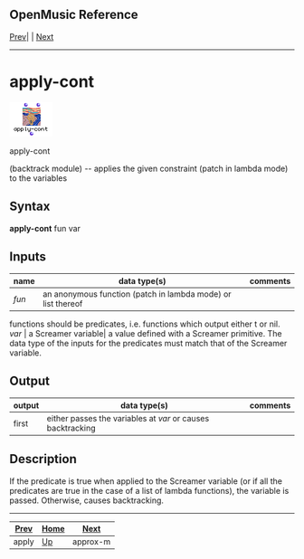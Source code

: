 OpenMusic Reference  
---  
[Prev](apply)| | [Next](approx-m)  
  
* * *

# apply-cont

![](figures/functions/backtrack/apply-cont.png)

  
  
apply-cont  
  
(backtrack module) \-- applies the given constraint (patch in lambda mode) to
the variables  

## Syntax

   **apply-cont**  fun var  

## Inputs

name| data type(s)| comments  
---|---|---  
  _fun_ |  an anonymous function (patch in lambda mode) or list thereof|
functions should be predicates, i.e. functions which output either t or nil.  
 _var_ |  a Screamer variable| a value defined with a Screamer primitive. The
data type of the inputs for the predicates must match that of the Screamer
variable.  
  
## Output

output| data type(s)| comments  
---|---|---  
first| either passes the variables at  _var_  or causes backtracking |  
  
## Description

If the predicate is true when applied to the Screamer variable (or if all the
predicates are true in the case of a list of lambda functions), the variable
is passed. Otherwise, causes backtracking.

* * *

[Prev](apply)| [Home](index)| [Next](approx-m)  
---|---|---  
apply| [Up](funcref.main)| approx-m

